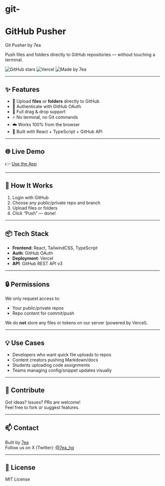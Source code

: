 # git-
# GitHub Pusher
Git Pusher by 7ea 

Push files and folders directly to GitHub repositories — without touching a terminal.

![GitHub stars](https://img.shields.io/github/stars/7ea-org/github-pusher?style=social)
![Vercel](https://img.shields.io/badge/Powered%20by-Vercel-black?logo=vercel)
![Made by 7ea](https://img.shields.io/badge/made%20by-7ea-blueviolet)

---

## ✨ Features

- 📂 Upload **files** or **folders** directly to GitHub
- 🔐 Authenticate with GitHub OAuth
- 📁 Full drag & drop support
- ⚡ No terminal, no Git commands
- ☁️ Works 100% from the browser
- 🧠 Built with React + TypeScript + GitHub API

---

## 🌐 Live Demo

👉 [Use the App](https://github-pusher.vercel.app)

---

## 🔧 How It Works

1. Login with GitHub
2. Choose any public/private repo and branch
3. Upload files or folders
4. Click “Push” — done!

---

## 📦 Tech Stack

- **Frontend**: React, TailwindCSS, TypeScript  
- **Auth**: GitHub OAuth  
- **Deployment**: Vercel  
- **API**: GitHub REST API v3

---

## 🔒 Permissions

We only request access to:
- Your public/private repos
- Repo content for commit/push

We do **not** store any files or tokens on our server (powered by Vercel).

---

## 💡 Use Cases

- Developers who want quick file uploads to repos  
- Content creators pushing Markdown/docs  
- Students uploading code assignments  
- Teams managing config/snippet updates visually

---

## 🤝 Contribute

Got ideas? Issues? PRs are welcome!  
Feel free to fork or suggest features.

---

## 📫 Contact

Built by [7ea](https://github.com/7ea-org)  
Follow us on X (Twitter): [@7ea_hq](https://twitter.com/7ea_hq)

---

## 🧠 License

MIT License

